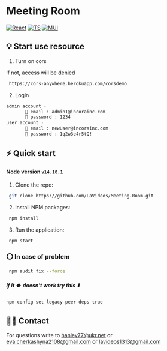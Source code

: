 # Meeting Room

[![React][react.js]][react-url]
[![TS][ts]][ts-url]
[![MUI][mui]][mui-url]

## 💡️ Start use resource

1. Turn on cors 

if not, access will be denied

```sh
 https://cors-anywhere.herokuapp.com/corsdemo
```

2. Login

```sh
admin account - 
       📧 email : admin1@incorainc.com
       🔑 password : 1234
user account - 
       📧 email : newUser@incorainc.com 
       🔑 password : 1q2w3e4r5tQ!
```

## ⚡️ Quick start

#### Node version `v14.18.1`

1. Clone the repo:

```sh
 git clone https://github.com/LaVideos/Meeting-Room.git
```

2. Install NPM packages:

```sh
 npm install
```

3.  Run the application:

```sh
 npm start
```
### ⭕️ In case of problem

```sh
 npm audit fix --force
```

##### if it ⬆️ doesn't work try this ⬇️

```sh
npm config set legacy-peer-deps true
```

## 🤙🏼 Contact

For questions write to hanley77@ukr.net or eva.cherkashyna2108@gmail.com or lavideos1313@gmail.com


[react.js]: https://img.shields.io/badge/React-20232A?style=for-the-badge&logo=react&logoColor=61DAFB
[react-url]: https://reactjs.org/
[mui]: https://img.shields.io/badge/mui-000000?style=for-the-badge&logo=mui&logoColor=white&color=007FFF
[mui-url]: https://mui.com/
[ts]: https://img.shields.io/badge/typeScript-000000?style=for-the-badge&logo=ts-node&logoColor=white&color=3178C6
[ts-url]: https://www.typescriptlang.org/
